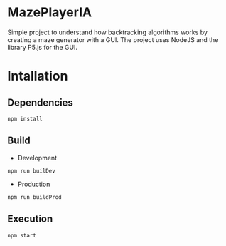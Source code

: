 # MazePlayerIA

Simple project to understand how backtracking algorithms works by creating a maze generator with a GUI.
The project uses NodeJS and the library P5.js for the GUI.

# Intallation

## Dependencies

```
npm install
```

## Build

- Development

```
npm run builDev
```

- Production

```
npm run buildProd
```

## Execution

```
npm start
```

